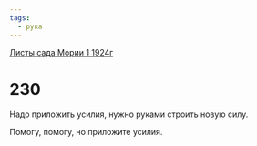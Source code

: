 ```yaml
---
tags:
  - рука
---
```


[Листы сада Мории 1 1924г](/agni/1924)

# 230
Надо приложить усилия, нужно руками строить новую силу.   

Помогу, помогу, но приложите усилия.   

